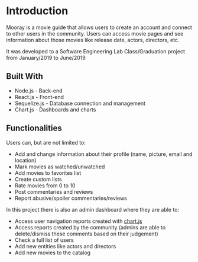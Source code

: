 # Introduction
Mooray is a movie guide that allows users to create an account and connect to other users in the community. Users can access movie pages and see information about those movies like release date, actors, directors, etc.

It was developed to a Software Engineering Lab Class/Graduation project from January/2019 to June/2019

## Built With
* Node.js - Back-end
* React.js - Front-end 
* Sequelize.js - Database connection and management 
* Chart.js - Dashboards and charts

## Functionalities
Users can, but are not limited to:

* Add and change information about their profile (name, picture, email and location)
* Mark movies as watched/unwatched
* Add movies to favorites list
* Create custom lists
* Rate movies from 0 to 10
* Post commentaries and reviews
* Report abusive/spoiler commentaries/reviews

In this project there is also an admin dashboard where they are able to:
* Access user navigation reports created with [chart.js](https://www.chartjs.org/)
* Access reports created by the community (admins are able to delete/dismiss these comments based on their judgement)
* Check a full list of users
* Add new entities like actors and directors
* Add new movies to the catalog

##

